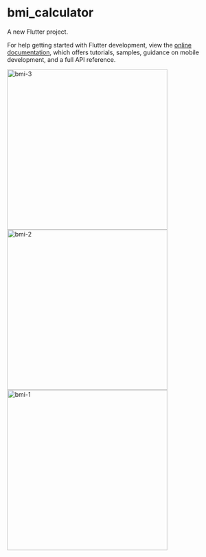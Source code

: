 # bmi_calculator

A new Flutter project.


For help getting started with Flutter development, view the
[online documentation](https://docs.flutter.dev/), which offers tutorials,
samples, guidance on mobile development, and a full API reference.


<img width="373" alt="bmi-3" src="https://user-images.githubusercontent.com/121540071/229700172-0d5c8e7d-0bb2-4379-8e6f-fe1d49ca3a9f.PNG">
<img width="373" alt="bmi-2" src="https://user-images.githubusercontent.com/121540071/229700176-d856d31d-0caf-417f-9f8d-b113526d16c6.PNG">
<img width="373" alt="bmi-1" src="https://user-images.githubusercontent.com/121540071/229700178-487ed3dc-08bd-4ba3-93e8-b3014064d344.PNG">
